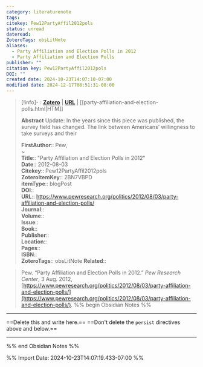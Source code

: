 ```yaml
---
category: literaturenote
tags: 
citekey: Pew12PartyAffil2012pols
status: unread
dateread: 
ZoteroTags: obsLitNote
aliases:
  - Party Affiliation and Election Polls in 2012
  - Party Affiliation and Election Polls
publisher: ""
citation key: Pew12PartyAffil2012pols
DOI: ""
created date: 2024-10-23T14:07:10-07:00
modified date: 2024-12-17T08:51:31-08:00
---
```


> [!info]- : [**Zotero**](zotero://select/library/items/2BN7VBPD)   | [**URL**](https://www.pewresearch.org/politics/2012/08/03/party-affiliation-and-election-polls/) | [[party-affiliation-and-election-polls.html|HTM]]
>
> 
> **Abstract**
> Update: In the years since this piece was published, the survey field has changed. The link between Americans’ willingness to take surveys and their
> 
> 
> **FirstAuthor**:: Pew,   
~    
> **Title**:: "Party Affiliation and Election Polls in 2012"  
> **Date**:: 2012-08-03  
> **Citekey**:: Pew12PartyAffil2012pols  
> **ZoteroItemKey**:: 2BN7VBPD  
> **itemType**:: blogPost  
> **DOI**::   
> **URL**:: https://www.pewresearch.org/politics/2012/08/03/party-affiliation-and-election-polls/  
> **Journal**::   
> **Volume**::   
> **Issue**::   
> **Book**::   
> **Publisher**::   
> **Location**::    
> **Pages**::   
> **ISBN**::   
> **ZoteroTags**:: obsLitNote
> **Related**:: 

> Pew. “Party Affiliation and Election Polls in 2012.” _Pew Research Center_, 3 Aug. 2012, [https://www.pewresearch.org/politics/2012/08/03/party-affiliation-and-election-polls/](https://www.pewresearch.org/politics/2012/08/03/party-affiliation-and-election-polls/).
%% begin Obsidian Notes %%
___
==Delete this and write here.==
==Don't delete the `persist` directives above and below.==
___
%% end Obsidian Notes %%



%% Import Date: 2024-10-23T14:07:19.433-07:00 %%
